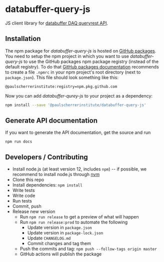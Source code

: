 # databuffer-query-js

JS client library for [databuffer DAQ queryrest API](https://git.psi.ch/sf_daq/ch.psi.daq.databuffer/tree/master/ch.psi.daq.queryrest).

## Installation

The npm package for _databuffer-query-js_ is hosted on [GitHub packages](https://github.com/features/packages). You need to setup the npm project in which you want to use _databuffer-query-js_ to use the GitHub packages npm package registry (instead of the default registry). To do that [GitHub packages documentation](https://docs.github.com/en/packages/using-github-packages-with-your-projects-ecosystem/configuring-npm-for-use-with-github-packages) recommends to create a file `.npmrc` in your npm project's root directory (next to `package.json`). This file should look something like this:

```
@paulscherrerinstitute:registry=npm.pkg.github.com
```

Now you can add _databuffer-qurey-js_ to your project as a dependency:

```sh
npm install --save '@paulscherrerinstitute/databuffer-query-js'
```

## Generate API documentation

If you want to generate the API documentation, get the source and run

```
npm run docs
```

## Developers / Contributing

- Install node.js (at least version 12, includes `npm`) -- if possible, we recommend to install node.js through [nvm](https://github.com/nvm-sh/nvm)
- Clone this repo
- Install dependencies: `npm install`
- Write tests
- Write code
- Run tests
- Commit, push
- Release new version
  - Run `npm run release` to get a preview of what will happen
  - Run `npm run release:prod` to automate the following
    - Update version in `package.json`
    - Update version in `package-lock.json`
    - Update `CHANGELOG.md`
    - Commit changes and tag them
  - Push the commits and tag: `npm push --follow-tags origin master`
  - GitHub actions will publish the package
